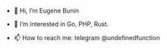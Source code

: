- 👋 Hi, I’m Eugene Bunin

- 👀 I’m interested in Go, PHP, Rust.

- 📫 How to reach me: telegram @undefinedfunction


<!---
eugenebunin/eugenebunin is a ✨ special ✨ repository because its `README.md` (this file) appears on your GitHub profile.
You can click the Preview link to take a look at your changes.
--->
